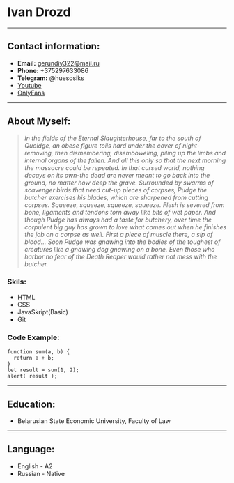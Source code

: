 # Ivan Drozd
___
## Сontact information:
* __Email:__ gerundiy322@mail.ru
* __Phone:__ +375297633086
* __Telegram:__ @huesosiks 
* [Youtube](https://www.youtube.com/c/SpitefulDick)
* [OnlyFans](https://www.youtube.com/watch?v=dQw4w9WgXcQ&ab_channel=RickAstley)
___
## About Myself:
>_In the fields of the Eternal Slaughterhouse, far to the south of Quoidge, an obese figure toils hard under the cover of night-removing, then dismembering, disemboweling, piling up the limbs and internal organs of the fallen. And all this only so that the next morning the massacre could be repeated. In that cursed world, nothing decays on its own-the dead are never meant to go back into the ground, no matter how deep the grave. Surrounded by swarms of scavenger birds that need cut-up pieces of corpses, Pudge the butcher exercises his blades, which are sharpened from cutting corpses. Squeeze, squeeze, squeeze, squeeze. Flesh is severed from bone, ligaments and tendons torn away like bits of wet paper. And though Pudge has always had a taste for butchery, over time the corpulent big guy has grown to love what comes out when he finishes the job on a corpse as well. First a piece of muscle there, a sip of blood... Soon Pudge was gnawing into the bodies of the toughest of creatures like a gnawing dog gnawing on a bone. Even those who harbor no fear of the Death Reaper would rather not mess with the butcher._

### Skils:
* HTML
* CSS
* JavaSkript(Basic)
* Git
### Code Example:
```
function sum(a, b) {
  return a + b;
}
let result = sum(1, 2);
alert( result );
```
___
## Education:
* Belarusian State Economic University, Faculty of Law 
---
## Language:
* English - A2
* Russian - Native
